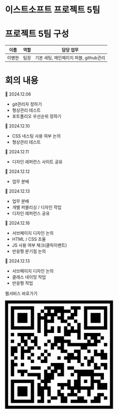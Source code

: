 # 이스트소프트 프로젝트 5팀

# 프로젝트 5팀 구성
| 이름  | 역할 | 담당 업무 |
| ------ | --- | --------- |
| 이병현  | 팀장 | 기본 세팅, 메인페이지 퍼블, github관리 |

# 회의 내용
📅 2024.12.06
-   git관리자 정하기
-   형상관리 테스트
-   포트폴리오 우선순위 정하기

📅 2024.12.10
-   CSS 네스팅 사용 여부 논의
-   형상관리 테스트

📅 2024.12.11
-   디자인 레퍼런스 사이트 공유

📅 2024.12.12
-   업무 분배

📅 2024.12.13
-   업무 분배
-   개별 퍼블리싱 / 디자인 작업
-   디자인 레퍼런스 공유

📅 2024.12.16
-   서브페이지 디자인 논의
-   HTML / CSS 조율
-   JS 사용 여부 체크(클릭이벤트)
-   반응형 분기점 논의

📅 2024.12.13
-   서브페이지 디자인 논의
-   클래스 네이밍 작업
-   반응형 작업


웹서비스 바로가기<br>

<img src="./img/qr.png">